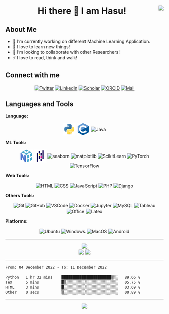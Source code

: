 <h1 align="center">Hi there 👋 I am Hasu! <img align="right" src="https://gpvc.arturio.dev/hasu234"/> </h1>

## About Me

- 🔭 I’m currently working on different Machine Learning Application.
- 🌱 I love to learn new things!
- 👯 I’m looking to collaborate with other Researchers!
- ⚡ I love to read, think and walk!

## Connect with me

<div align="center">

[<img align="center" alt="Twitter" height="40" width="50" src="https://cdn.jsdelivr.net/gh/devicons/devicon/icons/twitter/twitter-original.svg">][twitter]
[<img align="center" alt="LinkedIn" height="40" width="50" src="https://cdn.jsdelivr.net/gh/devicons/devicon/icons/linkedin/linkedin-original.svg" />][linkedin]
[<img align="center" alt="Scholar" height="40" width="50" src="https://cdn.worldvectorlogo.com/logos/google-scholar.svg" />][scholar]
[<img align="center" alt="ORCID" height="40" width="50" src="https://upload.wikimedia.org/wikipedia/commons/0/06/ORCID_iD.svg" />][orcid]
[<img align="center" alt="Mail" height="40" width="50" src="https://upload.wikimedia.org/wikipedia/commons/e/ec/Circle-icons-mail.svg" />][mail]

</div>

## Languages and Tools

<div align="center">
  
  <p align="left"><b>Language: </b></p>
  <img align="center" alt="Python" height="40" width="40" src="https://raw.githubusercontent.com/devicons/devicon/master/icons/python/python-original.svg">
  <img align="center" alt="C" height="40" width="40" src="https://raw.githubusercontent.com/devicons/devicon/master/icons/c/c-original.svg">
  <img align="center" alt="Java" height="40" width="40" src="https://cdn.jsdelivr.net/gh/devicons/devicon/icons/java/java-original.svg">
  
  <p align="left"><b>ML Tools: </b></p>
  <img align="center" alt="numpy" height="40" width="40" src="https://raw.githubusercontent.com/devicons/devicon/master/icons/numpy/numpy-original.svg">
  <img align="center" alt="pandas" height="40" width="40" src="https://raw.githubusercontent.com/devicons/devicon/master/icons/pandas/pandas-original.svg">
  <img align="center" alt="seaborn" height="40" width="40" src="https://seaborn.pydata.org/_images/logo-mark-lightbg.svg">
  <img align="center" alt="matplotlib" height="40" width="40"src="https://upload.wikimedia.org/wikipedia/commons/8/84/Matplotlib_icon.svg">
  <img align="center" alt="ScikitLearn" height="40" width="40"src="https://upload.wikimedia.org/wikipedia/commons/0/05/Scikit_learn_logo_small.svg">
  <img align="center" alt="PyTorch" height="40" width="40"src="https://www.vectorlogo.zone/logos/pytorch/pytorch-icon.svg">
  <img align="center" alt="TensorFlow" height="40" width="40"src="https://cdn.worldvectorlogo.com/logos/tensorflow-2.svg">
  
  <p align="left"><b>Web Tools: </b></p>
  <img align="center" alt="HTML" height="40" width="40" src="https://cdn.worldvectorlogo.com/logos/html-1.svg">
  <img align="center" alt="CSS" height="40" width="40" src="https://cdn.worldvectorlogo.com/logos/css-3.svg">
  <img align="center" alt="JavaScript" height="40" width="50" src="https://cdn.worldvectorlogo.com/logos/javascript-1.svg">
  <img align="center" alt="PHP" height="40" width="40"src="https://cdn.worldvectorlogo.com/logos/php-1.svg">
  <img align="center" alt="Django" height="40" width="40"src="https://cdn.worldvectorlogo.com/logos/django-community.svg">
  
  <p align="left"><b>Others Tools: </b></p>
  <img align="center" alt="Git" height="40" width="40" src="https://cdn.worldvectorlogo.com/logos/git-icon.svg">
  <img align="center" alt="GitHub" height="40" width="40"src="https://www.svgrepo.com/show/217753/github.svg">
  <img align="center" alt="VSCode" height="40" width="40" src="https://upload.wikimedia.org/wikipedia/commons/9/9a/Visual_Studio_Code_1.35_icon.svg">
  <img align="center" alt="Docker" height="40" width="40"src="https://cdn.worldvectorlogo.com/logos/docker.svg">
  <img align="center" alt="Jupyter" height="40" width="40" src="https://upload.wikimedia.org/wikipedia/commons/3/38/Jupyter_logo.svg">
  <img align="center" alt="MySQL" height="40" width="40" src="https://cdn.worldvectorlogo.com/logos/mysql-6.svg">
  <img align="center" alt="Tableau" height="40" width="40" src="https://cdn.worldvectorlogo.com/logos/tableau-software.svg">
  <img align="center" alt="Office" height="40" width="40" src="https://upload.wikimedia.org/wikipedia/commons/5/5f/Microsoft_Office_logo_%282019%E2%80%93present%29.svg">
  <img align="center" alt="Latex" height="40" width="40" src="https://www.svgrepo.com/show/306324/latex.svg">
  
  <p align="left"><b>Platforms: </b></p>
  <img align="center" alt="Ubuntu" height="40" width="40" src="https://cdn.worldvectorlogo.com/logos/ubuntu-4.svg">
  <img align="center" alt="Windows" height="40" width="40" src="https://cdn.worldvectorlogo.com/logos/microsoft-windows-22.svg">
  <img align="center" alt="MacOS" height="40" width="40" src="https://upload.wikimedia.org/wikipedia/commons/2/22/MacOS_logo_%282017%29.svg">
  <img align="center" alt="Android" height="40" width="40"src="https://cdn.worldvectorlogo.com/logos/android.svg">
  
</div>

---

<div align="center">
  <img width="40%" src="https://github-readme-stats.vercel.app/api/top-langs/?username=hasu234&langs_count=8&layout=compact&theme=vue-dark&hide_border=true" />
</div>

<div align="center">
  <img width="47%" src="https://github-readme-stats.vercel.app/api?username=hasu234&theme=vue-dark&count_private=true&show_icons=true&include_all_commits=true&hide_border=true" />
  <img width="47%" src="https://github-readme-streak-stats.herokuapp.com/?user=hasu234&theme=vue-dark&hide_border=true" />
</div>

---

<!--START_SECTION:waka-->

```text
From: 04 December 2022 - To: 11 December 2022

Python   1 hr 32 mins    ██████████████████████▒░░   89.66 %
TeX      5 mins          █▒░░░░░░░░░░░░░░░░░░░░░░░   05.75 %
HTML     3 mins          █░░░░░░░░░░░░░░░░░░░░░░░░   03.69 %
Other    0 secs          ▒░░░░░░░░░░░░░░░░░░░░░░░░   00.89 %
```

<!--END_SECTION:waka-->

---

<div align="center">
  <img src="https://quotes-github-readme.vercel.app/api?type=horizontal&theme=nord" />
</div>

<!-- <div align="center">
  <img src="[https://quotes-github-readme.vercel.app/api?type=horizontal&theme=nord](https://github-readme-quotes.herokuapp.com/quote?theme=vue-dark&animation=default&layout=default&font=default)" />
</div>

![Quote](https://github-readme-quotes.herokuapp.com/quote?theme=vue-dark&animation=default&layout=default&font=default) -->

[twitter]: https://twitter.com/last_train_23
[linkedin]: https://www.linkedin.com/in/hasmot-ali-hasu-29327b152/
[scholar]: https://scholar.google.com/citations?hl=en&user=0urBAHYAAAAJ
[orcid]: https://orcid.org/0000-0002-8885-2501
[mail]: mailto:hasmot23@gmail.com
